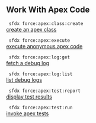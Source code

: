 ## Work With Apex Code



``` sfdx force:apex:class:create```   
 [create an apex class](./workwithapexcode.md)

``` sfdx force:apex:execute```   
 [execute anonymous apex code](./workwithapexcode.md)

``` sfdx force:apex:log:get```   
 [fetch a debug log](./workwithapexcode.md)

``` sfdx force:apex:log:list```   
 [list debug logs](./workwithapexcode.md)

``` sfdx force:apex:test:report```   
 [display test results](./workwithapexcode.md)

``` sfdx force:apex:test:run```   
 [invoke apex tests](./workwithapexcode.md)

